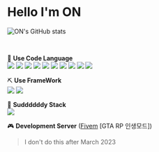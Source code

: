 # Hello I'm **ON**

<!--
**qazplm5602/qazplm5602** is a ✨ _special_ ✨ repository because its `README.md` (this file) appears on your GitHub profile.

Here are some ideas to get you started:

- 🔭 I’m currently working on ...
- 🌱 I’m currently learning ...
- 👯 I’m looking to collaborate on ...
- 🤔 I’m looking for help with ...
- 💬 Ask me about ...
- 📫 How to reach me: ...
- 😄 Pronouns: ...
- ⚡ Fun fact: ...
-->
![ON's GitHub stats](https://github-readme-stats.vercel.app/api?username=Rainy2912&show_icons=true&theme=dark)
</br>

</br>



🔧 **Use Code Language** </br>
<img src="https://img.shields.io/badge/Lua-2C2D72?style=flat-square&logo=Lua&logoColor=white"/>
<img src="https://img.shields.io/badge/HTML-E34F26?style=flat-square&logo=HTML5&logoColor=white"/>
<img src="https://img.shields.io/badge/CSS-1572B6?style=flat-square&logo=CSS3&logoColor=white"/>
<img src="https://img.shields.io/badge/JavaScript-F7DF1E?style=flat-square&logo=JavaScript&logoColor=black"/>
<img src="https://img.shields.io/badge/TypeScript-3178C6?style=flat-square&logo=TypeScript&logoColor=white"/>
<img src="https://img.shields.io/badge/Node.js-339933?style=flat-square&logo=Node.js&logoColor=white"/>
<img src="https://img.shields.io/badge/MySQL-4479A1?style=flat-square&logo=MySQL&logoColor=white"/>
<img src="https://img.shields.io/badge/PHP-777BB4?style=flat-square&logo=php&logoColor=white"/>
<img src="https://img.shields.io/badge/C-A8B9CC?style=flat-square&logo=c&logoColor=white"/>
<img src="https://img.shields.io/badge/C%23-239120?style=flat-square&logo=csharp&logoColor=white"/>

⛏️ **Use FrameWork** </br>
<img src="https://img.shields.io/badge/Electron-47848F?style=flat-square&logo=Electron&logoColor=white"/>
<img src="https://img.shields.io/badge/Vue.js-4FC08D?style=flat-square&logo=Vue.js&logoColor=white"/>

📖 **Suddddddy Stack** </br>
<img src="https://img.shields.io/badge/Unity-000000?style=flat-square&logo=Unity&logoColor=white"/>

🎮 **Development Server** ([Fivem](https://fivem.net/) [GTA RP 인생모드]) </br>
> I don't do this after March 2023
